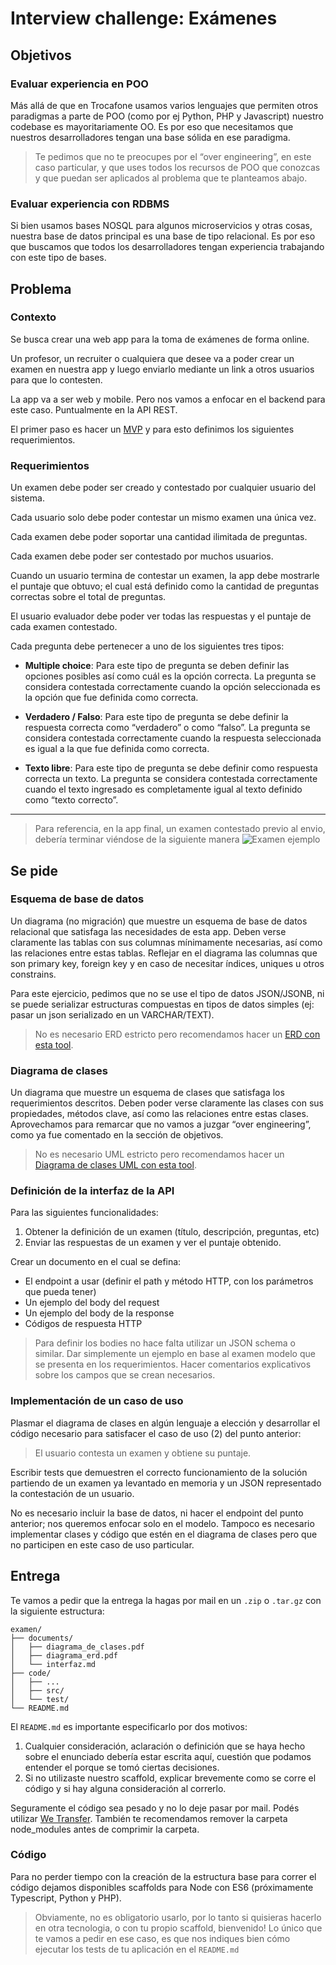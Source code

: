 # Interview challenge: Exámenes

## Objetivos

### Evaluar experiencia en POO
Más allá de que en Trocafone usamos varios lenguajes que permiten otros paradigmas a parte de POO (como por ej Python, PHP y Javascript) nuestro codebase es mayoritariamente OO. Es por eso que necesitamos que nuestros desarrolladores tengan una base sólida en ese paradigma.

> Te pedimos que no te preocupes por el “over engineering”, en este caso particular, y que uses todos los recursos de POO que conozcas y que puedan ser aplicados al problema que te planteamos abajo. 

### Evaluar experiencia con RDBMS
Si bien usamos bases NOSQL para algunos microservicios y otras cosas, nuestra base de datos principal es una base de tipo relacional. Es por eso que buscamos que todos los desarrolladores tengan experiencia trabajando con este tipo de bases.

## Problema

### Contexto
Se busca crear una web app para la toma de exámenes de forma online.

Un profesor, un recruiter o cualquiera que desee va a poder crear un examen en nuestra app y luego enviarlo mediante un link a otros usuarios para que lo contesten.

La app va a ser web y mobile. Pero nos vamos a enfocar en el backend para este caso.
Puntualmente en la API REST.

El primer paso es hacer un [MVP](https://en.wikipedia.org/wiki/Minimum_viable_product) y para esto definimos los siguientes requerimientos.

### Requerimientos
Un examen debe poder ser creado y contestado por cualquier usuario del sistema.

Cada usuario solo debe poder contestar un mismo examen una única vez. 

Cada examen debe poder soportar una cantidad ilimitada de preguntas.

Cada examen debe poder ser contestado por muchos usuarios.

Cuando un usuario termina de contestar un examen, la app debe mostrarle el puntaje que obtuvo; el cual está definido como la cantidad de preguntas correctas sobre el total de preguntas.

El usuario evaluador debe poder ver todas las respuestas y el puntaje de cada examen contestado.

Cada pregunta debe pertenecer a uno de los siguientes tres tipos:

- **Multiple choice**:
Para este tipo de pregunta se deben definir las opciones posibles así como cuál es la opción correcta.
La pregunta se considera contestada correctamente cuando la opción seleccionada es la opción que fue definida como correcta.

- **Verdadero / Falso**:
Para este tipo de pregunta se debe definir la respuesta correcta como “verdadero” o como “falso”.
La pregunta se considera contestada correctamente cuando la respuesta seleccionada es igual a la que fue definida como correcta.

- **Texto libre**:
Para este tipo de pregunta se debe definir como respuesta correcta un texto.
La pregunta se considera contestada correctamente cuando el texto ingresado es completamente igual al texto definido como “texto correcto”.

----------------

> Para referencia, en la app final, un examen contestado previo al envio, debería terminar viéndose de la siguiente manera
> ![Examen ejemplo](./assets/examen.png)

## Se pide

### Esquema de base de datos

Un diagrama (no migración) que muestre un esquema de base de datos relacional que satisfaga las necesidades de esta app. Deben verse claramente las tablas con sus columnas mínimamente necesarias, así como las relaciones entre estas tablas. Reflejar en el diagrama las columnas que son primary key, foreign key y en caso de necesitar índices, uniques u otros constrains.

Para este ejercicio, pedimos que no se use el tipo de datos JSON/JSONB, ni se puede serializar estructuras compuestas en tipos de datos simples (ej: pasar un json serializado en un VARCHAR/TEXT).

> No es necesario ERD estricto pero recomendamos hacer un [ERD con esta tool](https://www.lucidchart.com/pages/examples/er-diagram-tool).

### Diagrama de clases
Un diagrama que muestre un esquema de clases que satisfaga los requerimientos descritos. Deben poder verse claramente las clases con sus propiedades, métodos clave, así como las relaciones entre estas clases.
Aprovechamos para remarcar que no vamos a juzgar “over engineering”, como ya fue comentado en la sección de objetivos.

> No es necesario UML estricto pero recomendamos hacer un [Diagrama de clases UML con esta tool](https://www.lucidchart.com/pages/examples/uml_diagram_tool).

### Definición de la interfaz de la API
Para las siguientes funcionalidades:
1. Obtener la definición de un examen (título, descripción, preguntas, etc)
2. Enviar las respuestas de un examen y ver el puntaje obtenido.

Crear un documento en el cual se defina:
- El endpoint a usar (definir el path y método HTTP, con los parámetros que pueda tener)
- Un ejemplo del body del request
- Un ejemplo del body de la response
- Códigos de respuesta HTTP

> Para definir los bodies no hace falta utilizar un JSON schema o similar.
Dar simplemente un ejemplo en base al examen modelo que se presenta en los requerimientos. Hacer comentarios explicativos sobre los campos que se crean necesarios.

### Implementación de un caso de uso
Plasmar el diagrama de clases en algún lenguaje a elección y desarrollar el código necesario para satisfacer el caso de uso (2) del punto anterior:

> El usuario contesta un examen y obtiene su puntaje.

Escribir tests que demuestren el correcto funcionamiento de la solución partiendo de un examen ya levantado en memoria y un JSON representado la contestación de un usuario. 

No es necesario incluir la base de datos, ni hacer el endpoint del punto anterior; nos queremos enfocar solo en el modelo. Tampoco es necesario implementar clases y código que estén en el diagrama de clases pero que no participen en este caso de uso particular.


## Entrega

Te vamos a pedir que la entrega la hagas por mail en un `.zip` o `.tar.gz` con la siguiente estructura:
```
examen/
├── documents/
│   ├── diagrama_de_clases.pdf
│   ├── diagrama_erd.pdf
│   └── interfaz.md
├── code/
│   ├── ...
│   ├── src/
│   └── test/
└── README.md
```

El `README.md` es importante especificarlo por dos motivos:
1. Cualquier consideración, aclaración o definición que se haya hecho sobre el enunciado debería estar escrita aquí, cuestión que podamos entender el porque se tomó ciertas decisiones.
2. Si no utilizaste nuestro scaffold, explicar brevemente como se corre el código y si hay alguna consideración al correrlo.

Seguramente el código sea pesado y no lo deje pasar por mail. Podés utilizar [We Transfer](https://wetransfer.com/). También te recomendamos remover la carpeta node_modules antes de comprimir la carpeta.

### Código
Para no perder tiempo con la creación de la estructura base para correr el código dejamos disponibles scaffolds para Node con ES6 (próximamente Typescript, Python y PHP).

> Obviamente, no es obligatorio usarlo, por lo tanto si quisieras hacerlo en otra tecnologia, o con tu propio scaffold, bienvenido!
Lo único que te vamos a pedir en ese caso, es que nos indiques bien cómo ejecutar los tests de tu aplicación en el `README.md`
